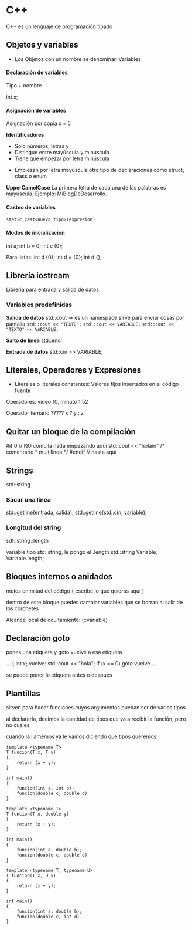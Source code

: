 # C++

C++ es un lenguaje de programación tipado

## Objetos y variables

- Los Objetos con un nombre se denominan Variables

#### Declaración de variables

Tipo + nombre

int x;

#### Asignación de variables

Asignación por copia
x = 5

**Identificadores**
- Solo números, letras y _
- Distingue entre mayúscula y minúscula
- Tiene que empezar por letra minúscula
* Empiezan por letra mayúscula otro tipo de declaraciones como struct, class o enum

**UpperCamelCase**
La primera letra de cada una de las palabras es mayúscula. Ejemplo: MiBlogDeDesarrollo.

#### Casteo de variables
`static_cast<nuevo_tipo>(expresion)`

#### Modos de inicialización

int a;
int b = 0;
int c (0);

Para listas:
int d {0};
int d = {0};
int d {};

## Librería iostream

Librería para entrada y salida de datos

### Variables predefinidas

**Salida de datos**
std::cout -> es un namespace
sirve para enviar cosas por pantalla
`std::cout << "TEXTO";`
`std::cout << VARIABLE;`
`std::cout << "TEXTO" << VARIABLE;`

**Salto de línea**
std::endl

**Entrada de datos**
std::cin >> VARIABLE;

## Literales, Operadores y Expresiones

- Literales o literales constantes: Valores fijos insertados en el código fuente

Operadores: vídeo 10, minuto 1:52

Operador ternario ?????
x ? y : z

## Quitar un bloque de la compilación

\#if 0 // NO compila nada empezando aquí
	std::cout << "hola\n"
	/* comentario
	 * multilinea
	 */
\#endif // hasta aquí

## Strings
std::string

### Sacar una línea
std::getline(entrada, salida);
std::getline(std::cin, variable);

### Longitud del string
sdt::string::length

variable tipo std::string, le pongo el .length
std::string Variable;
Variable.length;

## Bloques internos o anidados

metes en mitad del código
{
	escribe lo que quieras aquí
}

dentro de este bloque puedes cambiar variables que se borran al salir de los corchetes

Alcance local de ocultamiento: (::variable)

## Declaración goto

pones una etiqueta y goto vuelve a esa etiqueta

...
{
	int x;
vuelve:
	std::cout << "hola";
	if (x == 0)
		goto vuelve
...

se puede poner la etiqueta antes o despues

## Plantillas

sirven para hacer funciones cuyos argumentos puedan ser de varios tipos

al declararla, decimos la cantidad de tipos que va a recibir la función, pero no cuales

cuando la llamemos ya le vamos diciendo qué tipos queremos

```
template <typename T>
T funcion(T x, T y)
{
	return (x + y);
}

int main()
{
	funcion(int a, int b);
	funcion(double c, double d)
}
```

```
template <typename T>
T funcion(T x, double y)
{
	return (x + y);
}

int main()
{
	funcion(int a, double b);
	funcion(double c, double d)
}
```

```
template <typename T, typename U>
T funcion(T x, U y)
{
	return (x + y);
}

int main()
{
	funcion(int a, double b);
	funcion(double c, int d)
}
```
